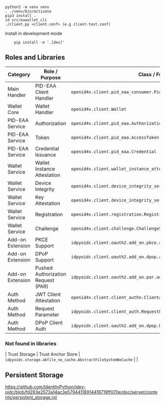     python3 -m venv venv
    . ./venv/bin/activate
    pip3 install .
    cd src/euwallet_cli
    ./client.py <client.conf> (e.g client-test.conf)



Install in development mode
        
        pip install -e '.[dev]' 
 



## Roles and Libraries 

| Category                | Role / Purpose                            | Class / Function                                                     | GitHub Link |
|-------------------------|-------------------------------------------|----------------------------------------------------------------------|-------------|
| Main Handler            | PID-EAA Client Handler                    | `openid4v.client.pid_eaa_consumer.PidEaaHandler`                     | [Source](https://github.com/SUNET/openid4v/blob/main/src/openid4v/client/pid_eaa_consumer.py) |
| Wallet Core             | Wallet Handler                            | `openid4v.client.Wallet`                                             | [Source](https://github.com/SUNET/openid4v/blob/main/src/openid4v/client/wallet.py) |
| PID-EAA Service         | Authorization                             | `openid4v.client.pid_eaa.Authorization`                              | [Source](https://github.com/SUNET/openid4v/blob/main/src/openid4v/client/pid_eaa.py) |
| PID-EAA Service         | Token                                     | `openid4v.client.pid_eaa.AccessToken`                                | [Source](https://github.com/SUNET/openid4v/blob/main/src/openid4v/client/pid_eaa.py) |
| PID-EAA Service         | Credential Issuance                       | `openid4v.client.pid_eaa.Credential`                                 | [Source](https://github.com/SUNET/openid4v/blob/main/src/openid4v/client/pid_eaa.py) |
| Wallet Service          | Wallet Instance Attestation               | `openid4v.client.wallet_instance_attestation.WalletInstanceAttestation` | [Source](https://github.com/SUNET/openid4v/blob/main/src/openid4v/client/wallet_instance_attestation.py) |
| Wallet Service          | Device Integrity                          | `openid4v.client.device_integrity_service.IntegrityService`          | [Source](https://github.com/SUNET/openid4v/blob/main/src/openid4v/client/device_integrity_service.py) |
| Wallet Service          | Key Attestation                           | `openid4v.client.device_integrity_service.KeyAttestationService`     | [Source](https://github.com/SUNET/openid4v/blob/main/src/openid4v/client/device_integrity_service.py) |
| Wallet Service          | Registration                              | `openid4v.client.registration.RegistrationService`                   | [Source](https://github.com/SUNET/openid4v/blob/main/src/openid4v/client/registration.py) |
| Wallet Service          | Challenge                                 | `openid4v.client.challenge.ChallengeService`                         | [Source](https://github.com/SUNET/openid4v/blob/main/src/openid4v/client/challenge.py) |
| Add-on Extension        | PKCE Support                              | `idpyoidc.client.oauth2.add_on.pkce.add_support`                     | [Source](https://github.com/IdentityPython/idpy-oidc/blob/main/src/idpyoidc/client/oauth2/add_on/pkce.py) |
| Add-on Extension        | DPoP Support                              | `idpyoidc.client.oauth2.add_on.dpop.add_support`                     | [Source](https://github.com/IdentityPython/idpy-oidc/blob/fd283e2573a14ac3e57944118914418719ff070e/src/idpyoidc/client/oauth2/add_on/dpop.py) |
| Add-on Extension        | Pushed Authorization Request (PAR)        | `idpyoidc.client.oauth2.add_on.par.add_support`                      | [Source](https://github.com/IdentityPython/idpy-oidc/blob/fd283e2573a14ac3e57944118914418719ff070e/src/idpyoidc/client/oauth2/add_on/par.py) |
| Auth Method             | JWT Client Attestation                    | `openid4v.client.client_authn.ClientAuthenticationAttestation`       | [Source](https://github.com/SUNET/openid4v/blob/main/src/openid4v/client/client_authn.py) |
| Auth Method             | Request Parameter                         | `idpyoidc.client.client_auth.RequestParam`                           | [Source](https://github.com/IdentityPython/idpy-oidc/blob/fd283e2573a14ac3e57944118914418719ff070e/src/idpyoidc/server/client_authn.py) |
| Auth Method             | DPoP Client Auth                          | `idpyoidc.client.oauth2.add_on.dpop.DPoPClientAuth`                  | [Source](https://github.com/IdentityPython/idpy-oidc/blob/fd283e2573a14ac3e57944118914418719ff070e/src/idpyoidc/client/oauth2/add_on/dpop.py) |

### Not found in libraries 
| Trust Storage           | Trust Anchor Store                        | `idpyoidc.storage.abfile_no_cache.AbstractFileSystemNoCache`         | |





## Persistent Storage 

https://github.com/IdentityPython/idpy-oidc/blob/fd283e2573a14ac3e57944118914418719ff070e/doc/server/contents/persistent_storage.rst
